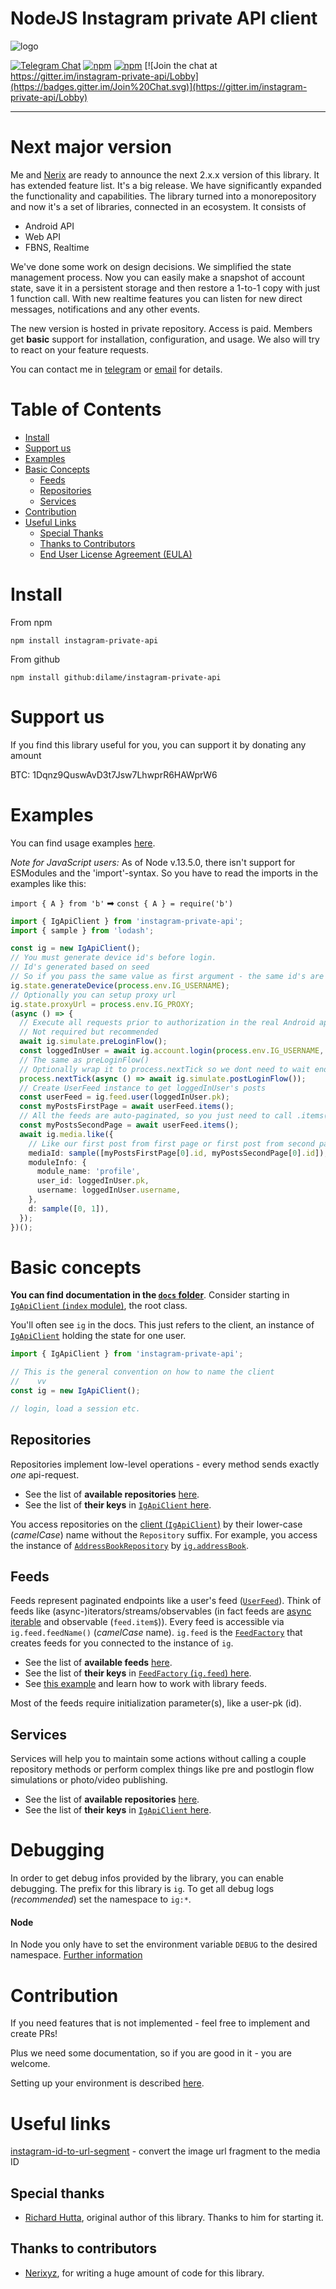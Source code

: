 # NodeJS Instagram private API client

![logo](https://cloud.githubusercontent.com/assets/1809268/15931032/2792427e-2e56-11e6-831e-ffab238cc4a2.png)

[![Telegram Chat](https://img.shields.io/badge/telegram-join%20chat-informational.svg)](https://t.me/igpapi)
[![npm](https://img.shields.io/npm/dm/instagram-private-api.svg?maxAge=600)](https://www.npmjs.com/package/instagram-private-api)
[![npm](https://img.shields.io/npm/l/instagram-private-api.svg?maxAge=600)](https://github.com/huttarichard/instagram-private-api/blob/master/LICENSE)
[![Join the chat at https://gitter.im/instagram-private-api/Lobby](https://badges.gitter.im/Join%20Chat.svg)](https://gitter.im/instagram-private-api/Lobby)

---

# Next major version

Me and [Nerix](https://github.com/Nerixyz) are ready to announce the next 2.x.x version of this library.
It has extended feature list.
It's a big release.
We have significantly expanded the functionality and capabilities.
The library turned into a monorepository and now it's a set of libraries, connected in an ecosystem.
It consists of

- Android API
- Web API
- FBNS, Realtime

We've done some work on design decisions.
We simplified the state management process.
Now you can easily make a snapshot of account state, save it in a persistent storage and then restore a 1-to-1 copy with just 1 function call.
With new realtime features you can listen for new direct messages, notifications and any other events.

The new version is hosted in private repository. Access is paid.
Members get **basic** support for installation, configuration, and usage.
We also will try to react on your feature requests.

You can contact me in [telegram](https://t.me/bowzee) or [email](mailto:dilame.bowzee@gmail.com) for details.

# Table of Contents

- [Install](#install)
- [Support us](#support-us)
- [Examples](#examples)
- [Basic Concepts](#basic-concepts)
  - [Feeds](#feeds)
  - [Repositories](#repositories)
  - [Services](#services)
- [Contribution](#contribution)
- [Useful Links](#useful-links)
  - [Special Thanks](#special-thanks)
  - [Thanks to Contributors](#thanks-to-contributors)
  - [End User License Agreement (EULA)](#end-user-license-agreement-eula)

# Install

From npm

```
npm install instagram-private-api
```

From github

```
npm install github:dilame/instagram-private-api
```

# Support us

If you find this library useful for you, you can support it by donating any amount

BTC: 1Dqnz9QuswAvD3t7Jsw7LhwprR6HAWprW6

# Examples

You can find usage examples [here](examples).

_Note for JavaScript users:_
As of Node v.13.5.0, there isn't support for ESModules and the 'import'-syntax.
So you have to read the imports in the examples like this:

`import { A } from 'b'` ➡ `const { A } = require('b')`

```typescript
import { IgApiClient } from 'instagram-private-api';
import { sample } from 'lodash';

const ig = new IgApiClient();
// You must generate device id's before login.
// Id's generated based on seed
// So if you pass the same value as first argument - the same id's are generated every time
ig.state.generateDevice(process.env.IG_USERNAME);
// Optionally you can setup proxy url
ig.state.proxyUrl = process.env.IG_PROXY;
(async () => {
  // Execute all requests prior to authorization in the real Android application
  // Not required but recommended
  await ig.simulate.preLoginFlow();
  const loggedInUser = await ig.account.login(process.env.IG_USERNAME, process.env.IG_PASSWORD);
  // The same as preLoginFlow()
  // Optionally wrap it to process.nextTick so we dont need to wait ending of this bunch of requests
  process.nextTick(async () => await ig.simulate.postLoginFlow());
  // Create UserFeed instance to get loggedInUser's posts
  const userFeed = ig.feed.user(loggedInUser.pk);
  const myPostsFirstPage = await userFeed.items();
  // All the feeds are auto-paginated, so you just need to call .items() sequentially to get next page
  const myPostsSecondPage = await userFeed.items();
  await ig.media.like({
    // Like our first post from first page or first post from second page randomly
    mediaId: sample([myPostsFirstPage[0].id, myPostsSecondPage[0].id]),
    moduleInfo: {
      module_name: 'profile',
      user_id: loggedInUser.pk,
      username: loggedInUser.username,
    },
    d: sample([0, 1]),
  });
})();
```

# Basic concepts

**You can find documentation in the [`docs` folder](docs)**.
Consider starting in [`IgApiClient` (`index` module)](docs/classes/index/IgApiClient.md), the root class.

You'll often see `ig` in the docs.
This just refers to the client, an instance of [`IgApiClient`](docs/classes/index/IgApiClient.md) holding the state for one user.

```typescript
import { IgApiClient } from 'instagram-private-api';

// This is the general convention on how to name the client
//    vv
const ig = new IgApiClient();

// login, load a session etc.
```

## Repositories

Repositories implement low-level operations - every method sends exactly _one_ api-request.

- See the list of **available repositories** [here](docs/modules/repositories.md).
- See the list of **their keys** in [`IgApiClient` here](docs/classes/index/IgApiClient.md).

You access repositories on the [client (`IgApiClient`)](docs/classes/index/IgApiClient.md) by their lower-case (_camelCase_) name without the `Repository` suffix.
For example, you access the instance of [`AddressBookRepository`](docs/classes/repositories/AddressBookRepository.md) by [`ig.addressBook`](docs/classes/index/IgApiClient.md#addressbook).

## Feeds

Feeds represent paginated endpoints like a user's feed ([`UserFeed`](docs/classes/index/FeedFactory.md#user)).
Think of feeds like (async-)iterators/streams/observables (in fact feeds are [async iterable](https://developer.mozilla.org/en-US/docs/Web/JavaScript/Reference/Statements/for-await...of) and observable (`feed.item$`)).
Every feed is accessible via `ig.feed.feedName()` (_camelCase_ name). `ig.feed` is the [`FeedFactory`](docs/classes/index/FeedFactory.md) that creates feeds for you connected to the instance of `ig`.

- See the list of **available feeds** [here](docs/modules/feeds.md).
- See the list of **their keys** in [`FeedFactory` (`ig.feed`) here](docs/classes/index/FeedFactory.md).
- See [this example](examples/account-followers.feed.example.ts) and learn how to work with library feeds.

Most of the feeds require initialization parameter(s), like a user-pk (id).

## Services

Services will help you to maintain some actions without calling a couple repository methods or perform complex things like pre and postlogin flow simulations or photo/video publishing.

- See the list of **available repositories** [here](docs/modules/services.md).
- See the list of **their keys** in [`IgApiClient` here](docs/classes/index/IgApiClient.md).

# Debugging

In order to get debug infos provided by the library, you can enable debugging.
The prefix for this library is `ig`.
To get all debug logs (_recommended_) set the namespace to `ig:*`.

#### Node

In Node you only have to set the environment variable `DEBUG` to the desired namespace.
[Further information](https://github.com/visionmedia/debug#environment-variables)

# Contribution

If you need features that is not implemented - feel free to implement and create PRs!

Plus we need some documentation, so if you are good in it - you are welcome.

Setting up your environment is described [here](CONTRIBUTING.md).

# Useful links

[instagram-id-to-url-segment](https://www.npmjs.com/package/instagram-id-to-url-segment) - convert the image url fragment to the media ID

## Special thanks

- [Richard Hutta](https://github.com/huttarichard), original author of this library. Thanks to him for starting it.

## Thanks to contributors

- [Nerixyz](https://github.com/Nerixyz), for writing a huge amount of code for this library.
